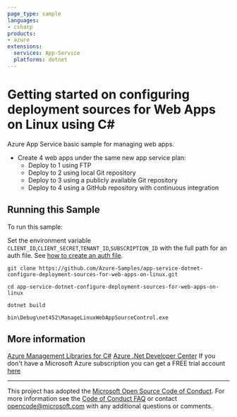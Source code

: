 ```yaml
---
page_type: sample
languages:
- csharp
products:
- azure
extensions:
  services: App-Service
  platforms: dotnet
---
```


# Getting started on configuring deployment sources for Web Apps on Linux using C# #

 Azure App Service basic sample for managing web apps.
  - Create 4 web apps under the same new app service plan:
    - Deploy to 1 using FTP
    - Deploy to 2 using local Git repository
    - Deploy to 3 using a publicly available Git repository
    - Deploy to 4 using a GitHub repository with continuous integration


## Running this Sample ##

To run this sample:

Set the environment variable `CLIENT_ID`,`CLIENT_SECRET`,`TENANT_ID`,`SUBSCRIPTION_ID` with the full path for an auth file. See [how to create an auth file](https://github.com/Azure/azure-libraries-for-net/blob/master/AUTH.md).

    git clone https://github.com/Azure-Samples/app-service-dotnet-configure-deployment-sources-for-web-apps-on-linux.git

    cd app-service-dotnet-configure-deployment-sources-for-web-apps-on-linux

    dotnet build

    bin\Debug\net452\ManageLinuxWebAppSourceControl.exe

## More information ##

[Azure Management Libraries for C#](https://github.com/Azure/azure-sdk-for-net/)
[Azure .Net Developer Center](https://azure.microsoft.com/en-us/develop/net/)
If you don't have a Microsoft Azure subscription you can get a FREE trial account [here](http://go.microsoft.com/fwlink/?LinkId=330212)

---

This project has adopted the [Microsoft Open Source Code of Conduct](https://opensource.microsoft.com/codeofconduct/). For more information see the [Code of Conduct FAQ](https://opensource.microsoft.com/codeofconduct/faq/) or contact [opencode@microsoft.com](mailto:opencode@microsoft.com) with any additional questions or comments.